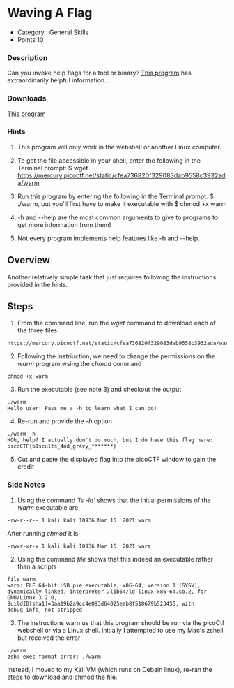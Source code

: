 # Waving A Flag
- Category : General Skills
- Points 10

### Description

Can you invoke help flags for a tool or binary? [This program](https://mercury.picoctf.net/static/cfea736820f329083dab9558c3932ada/warm) has extraordinarily helpful information...

### Downloads
[This program](./warm)

### Hints

1. This program will only work in the webshell or another Linux computer.

2. To get the file accessible in your shell, enter the following in the Terminal prompt: $ wget https://mercury.picoctf.net/static/cfea736820f329083dab9558c3932ada/warm

3. Run this program by entering the following in the Terminal prompt: $ ./warm, but you'll first have to make it executable with $ chmod +x warm

4. -h and --help are the most common arguments to give to programs to get more information from them!

5. Not every program implements help features like -h and --help.


## Overview

Another relatively simple task that just requires following the instructions provided in the hints.

## Steps

1. From the command line, run the *wget* command to download each of the three files

```
https://mercury.picoctf.net/static/cfea736820f329083dab9558c3932ada/warm

```

2. Following the instriuction, we need to change the permissions on the *warm* program wsing the *chmod* command  

```
chmod +x warm
```

3. Run the executable (see note 3) and checkout the output

```
./warm
Hello user! Pass me a -h to learn what I can do!
```


4. Re-run and provide the *-h* option

```
./warm -h
HOh, help? I actually don't do much, but I do have this flag here: picoCTF{b1scu1ts_4nd_gr4vy_*******}
```

5. Cut and paste the displayed flag into the picoCTF window to gain the credit



### Side Notes

1. Using the command  *'ls -la'* shows that the initial permissions of the *warm* executable are

```
-rw-r--r-- 1 kali kali 10936 Mar 15  2021 warm
```

   After running *chmod* it is
```
-rwxr-xr-x 1 kali kali 10936 Mar 15  2021 warm
```

2. Using the command *file* shows that this indeed an executable rather than a scripts

```
file warm
warm: ELF 64-bit LSB pie executable, x86-64, version 1 (SYSV), dynamically linked, interpreter /lib64/ld-linux-x86-64.so.2, for GNU/Linux 3.2.0, BuildID[sha1]=3aa19b2a9cc4e093d64025eab8f510679b523455, with debug_info, not stripped
```

3. The instructions warn us that this program should be run via the picoCtf webshell or via a Linux shell. Initially I attempted to use my Mac's zshell but received the error

```
./warm
zsh: exec format error: ./warm
```

   Instead, I moved to my Kali VM (which runs on Debain linux), re-ran the steps to download and chmod the file. 
